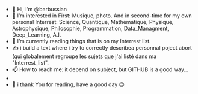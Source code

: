 - 👋 Hi, I’m @barbussian
- 👀 I’m interested in First: Musique, photo. And in second-time for my own personal Interrest: Science, Quantique, Mathématique, Physique, Astrophysique, Philosophie, Programmation, Data_Managment, Deep_Learning, A.I.
- 🌱 I’m currently reading things that is on my Interrest list.
- ✍ i build a text where i try to correctly describea personnal poject abort (qui globalement regroupe les sujets que j'ai listé dans ma "Interrest_list".
- 📫 How to reach me: it depend on subject, but GITHUB is a good way...
- 
- 🤝 i thank You for reading, have a good day 😉

<!---
barbussian/barbussian is a ✨ special ✨ repository because its `README.md` (this file) appears on your GitHub profile.
You can click the Preview link to take a look at your changes.
--->
